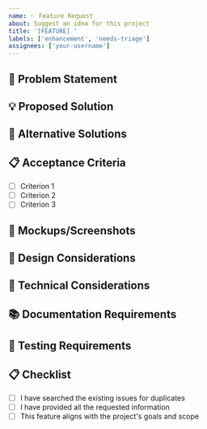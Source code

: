```yaml
---
name: ✨ Feature Request
about: Suggest an idea for this project
title: '[FEATURE] '
labels: ['enhancement', 'needs-triage']
assignees: ['your-username']
---
```


## 🎯 Problem Statement
<!-- A clear and concise description of what the problem is. Ex. I'm always frustrated when [...] -->

## 💡 Proposed Solution
<!-- A clear and concise description of what you want to happen -->

## 🔄 Alternative Solutions
<!-- A clear and concise description of any alternative solutions or features you've considered -->

## 📋 Acceptance Criteria
<!-- List the specific requirements that need to be met for this feature to be considered complete -->
- [ ] Criterion 1
- [ ] Criterion 2
- [ ] Criterion 3

## 📸 Mockups/Screenshots
<!-- If applicable, add mockups or screenshots to help explain your feature request -->

## 🎨 Design Considerations
<!-- Any design considerations or UI/UX requirements -->

## 🔧 Technical Considerations
<!-- Any technical considerations, dependencies, or implementation details -->

## 📚 Documentation Requirements
<!-- What documentation needs to be updated or created -->

## 🧪 Testing Requirements
<!-- What testing needs to be done for this feature -->

## 📋 Checklist
- [ ] I have searched the existing issues for duplicates
- [ ] I have provided all the requested information
- [ ] This feature aligns with the project's goals and scope 